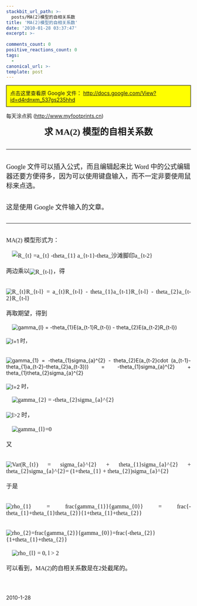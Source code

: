 ```yaml
---
stackbit_url_path: >-
  posts/MA(2)模型的自相关系数
title: 'MA(2)模型的自相关系数'
date: '2010-01-28 03:37:47'
excerpt: >-
  
comments_count: 0
positive_reactions_count: 0
tags: 
  - 
canonical_url: >-
template: post
---
```

<div style="background-color: yellow; border: solid 1px black; padding: 10px;">点击这里查看原 Google 文件：&nbsp;<a href="http://docs.google.com/View?id=d4rdnxm_537gs235hhd">http://docs.google.com/View?id=d4rdnxm_537gs235hhd</a></div><div class="google_header" id="google_header"><p><span style="BACKGROUND-COLOR:#ffffff"><a id="时间序列" name="时间序列"></a>每天涂点鸦 (</span><a id="l_ok" title="我的涂鸦" href="http://www.myfootprints.cn/"><span style="BACKGROUND-COLOR:#ffffff">http://www.myfootprints.cn</span></a><span style="BACKGROUND-COLOR:#ffffff">)&nbsp;</span></p></div><div><p style="MARGIN:0pt; TEXT-ALIGN:center"><span style="FONT-FAMILY:宋体"><b><font size="6"><b><font size="5">求 </font></b></font></b></span><span style="FONT-FAMILY:'Times New Roman'"><b><font size="6"><b><font size="5">MA(2) </font></b></font></b></span><span style="FONT-FAMILY:宋体"><b><font size="6"><b><font size="5">模型的自相关系数</font></b></font></b></span></p><div><span style="FONT-FAMILY:宋体"><b><font size="6"><hr><p><span style="FONT-WEIGHT:normal"><font size="4">Google 文件可以插入公式，而且编辑起来比 Word 中的公式编辑器还要方便得多，因为可以使用键盘输入，而不一定非要使用鼠标来点选。</font></span></p><p><span style="FONT-WEIGHT:normal"><font size="4">这是使用 Google 文件输入的文章。</font></span></p></font></b></span></div><div><hr></div><p style="MARGIN:0pt; TEXT-ALIGN:justify"><span style="FONT-FAMILY:'Times New Roman'"><font size="3"><br></font></span></p><p style="MARGIN:0pt; TEXT-ALIGN:justify"><span style="FONT-FAMILY:'Times New Roman'"><font size="3">MA(2) </font></span><span style="FONT-FAMILY:宋体"><font size="3">模型形式为：</font></span></p><p style="MARGIN:0pt; TEXT-ALIGN:justify"><span style="FONT-FAMILY:宋体"><font size="3"><br></font></span></p><p style="MARGIN:0pt; TEXT-ALIGN:justify"><span style="FONT-FAMILY:宋体"><font size="3">&nbsp;&nbsp; &nbsp;<img alt="R_{t} =a_{t} -theta_{1} a_{t-1}-theta_沙滩脚印a_{t-2}" class="ee_img tr_noresize" eeimg="1" style="VERTICAL-ALIGN:middle" src="https://www.google.com/chart?cht=tx&amp;chf=bg,s,FFFFFF00&amp;chco=000000&amp;chl=R_%7Bt%7D%20%3Da_%7Bt%7D%20-%5Ctheta_%7B1%7D%20a_%7Bt-1%7D-%5Ctheta_%7B2%7Da_%7Bt-2%7D"></font></span></p><p style="MARGIN:0pt; TEXT-ALIGN:justify"><span style="FONT-FAMILY:宋体"><font size="3"><br></font></span></p><p style="MARGIN:0pt; TEXT-ALIGN:justify"><span style="FONT-FAMILY:宋体"><font size="3">两边乘以<img alt="R_{t-l}" class="ee_img tr_noresize" eeimg="1" style="VERTICAL-ALIGN:middle" src="https://www.google.com/chart?cht=tx&amp;chf=bg,s,FFFFFF00&amp;chco=000000&amp;chl=R_%7Bt-l%7D"></font></span><span style="FONT-FAMILY:宋体"><font size="3">，得</font></span></p><p style="MARGIN:0pt; TEXT-ALIGN:justify"><span style="FONT-FAMILY:宋体"><font size="3"><br></font></span></p><p style="MARGIN:0pt; TEXT-ALIGN:justify"><span style="FONT-FAMILY:宋体"><font size="3">&nbsp;&nbsp; &nbsp;<img alt="R_{t}R_{t-l} = a_{t}R_{t-l} - theta_{1}a_{t-1}R_{t-l} - theta_{2}a_{t-2}R_{t-l}" class="ee_img tr_noresize" eeimg="1" style="VERTICAL-ALIGN:middle" src="https://www.google.com/chart?cht=tx&amp;chf=bg,s,FFFFFF00&amp;chco=000000&amp;chl=R_%7Bt%7DR_%7Bt-l%7D%20%3D%20a_%7Bt%7DR_%7Bt-l%7D%20-%20%5Ctheta_%7B1%7Da_%7Bt-1%7DR_%7Bt-l%7D%20-%20%5Ctheta_%7B2%7Da_%7Bt-2%7DR_%7Bt-l%7D"><br></font></span></p><p style="MARGIN:0pt; TEXT-ALIGN:justify"><span style="FONT-FAMILY:宋体"><font size="3"><br></font></span></p><p style="MARGIN:0pt; TEXT-ALIGN:justify"><span style="FONT-FAMILY:宋体"><font size="3">再取期望，得到</font></span></p><p style="MARGIN:0pt; TEXT-ALIGN:justify"><span style="FONT-FAMILY:宋体"><font size="3"><br></font></span></p><p style="MARGIN:0pt; TEXT-ALIGN:justify"><span style=" FONT-FAMILY:宋体"><font size="3">&nbsp;&nbsp; &nbsp;</font></span><img alt="gamma_{l} = -theta_{1}E(a_{t-1}R_{t-l}) - theta_{2}E(a_{t-2}R_{t-l})" class="ee_img tr_noresize" eeimg="1" style="VERTICAL-ALIGN:middle" src="https://www.google.com/chart?cht=tx&amp;chf=bg,s,FFFFFF00&amp;chco=000000&amp;chl=%5Cgamma_%7Bl%7D%20%3D%20-%5Ctheta_%7B1%7DE(a_%7Bt-1%7DR_%7Bt-l%7D)%20-%20%5Ctheta_%7B2%7DE(a_%7Bt-2%7DR_%7Bt-l%7D)"></p><p style="MARGIN:0pt; TEXT-ALIGN:justify">&nbsp;</p><p style="MARGIN:0pt; TEXT-ALIGN:justify"><img alt="l=1" class="ee_img tr_noresize" eeimg="1" style="VERTICAL-ALIGN:middle" src="https://www.google.com/chart?cht=tx&amp;chf=bg,s,FFFFFF00&amp;chco=000000&amp;chl=l%3D1">&nbsp;时，</p><p style="MARGIN:0pt; TEXT-ALIGN:justify">&nbsp;</p><p style="MARGIN:0pt; TEXT-ALIGN:justify"><span style=" FONT-FAMILY:宋体"><font size="3">&nbsp;&nbsp; &nbsp;</font></span><img alt="gamma_{1} = -theta_{1}sigma_{a}^{2} - theta_{2}E(a_{t-2}cdot (a_{t-1}-theta_{1}a_{t-2}-theta_{2}a_{t-3})) = -theta_{1}sigma_{a}^{2} + theta_{1}theta_{2}sigma_{a}^{2}" class="ee_img tr_noresize" eeimg="1" style="VERTICAL-ALIGN:middle" src="https://www.google.com/chart?cht=tx&amp;chf=bg,s,FFFFFF00&amp;chco=000000&amp;chl=%5Cgamma_%7B1%7D%20%3D%20-%5Ctheta_%7B1%7D%5Csigma_%7Ba%7D%5E%7B2%7D%20-%20%5Ctheta_%7B2%7DE(a_%7Bt-2%7D%5Ccdot%20(a_%7Bt-1%7D-%5Ctheta_%7B1%7Da_%7Bt-2%7D-%5Ctheta_%7B2%7Da_%7Bt-3%7D))%20%3D%20-%5Ctheta_%7B1%7D%5Csigma_%7Ba%7D%5E%7B2%7D%20%2B%20%5Ctheta_%7B1%7D%5Ctheta_%7B2%7D%5Csigma_%7Ba%7D%5E%7B2%7D"></p><p style="MARGIN:0pt; TEXT-ALIGN:justify">&nbsp;</p><p style="MARGIN:0pt; TEXT-ALIGN:justify"><img alt="l=2" class="ee_img tr_noresize" eeimg="1" style="VERTICAL-ALIGN:middle" src="https://www.google.com/chart?cht=tx&amp;chf=bg,s,FFFFFF00&amp;chco=000000&amp;chl=l%3D2">&nbsp;时，</p><p style="MARGIN:0pt; TEXT-ALIGN:justify">&nbsp;</p><p style="MARGIN:0pt; TEXT-ALIGN:justify"><span style="FONT-FAMILY:宋体"><font size="3">&nbsp;&nbsp; &nbsp;<img alt="gamma_{2} = -theta_{2}sigma_{a}^{2}" class="ee_img tr_noresize" eeimg="1" style="VERTICAL-ALIGN:middle" src="https://www.google.com/chart?cht=tx&amp;chf=bg,s,FFFFFF00&amp;chco=000000&amp;chl=%5Cgamma_%7B2%7D%20%3D%20-%5Ctheta_%7B2%7D%5Csigma_%7Ba%7D%5E%7B2%7D"></font></span></p><p style="MARGIN:0pt; TEXT-ALIGN:justify"><span style="FONT-FAMILY:宋体"><font size="3"><br></font></span></p><p style="MARGIN:0pt; TEXT-ALIGN:justify"><span style="FONT-FAMILY:宋体"><font size="3"><img alt="l&gt;2" class="ee_img tr_noresize" eeimg="1" style="VERTICAL-ALIGN:middle" src="https://www.google.com/chart?cht=tx&amp;chf=bg,s,FFFFFF00&amp;chco=000000&amp;chl=l%3E2">&nbsp;时，<br></font></span></p><p style="MARGIN:0pt; TEXT-ALIGN:justify"><span style="FONT-FAMILY:宋体"><font size="3"><br></font></span></p><p style="MARGIN:0pt; TEXT-ALIGN:justify"><span style="FONT-FAMILY:宋体"><font size="3"><font size="3">&nbsp;&nbsp; &nbsp;<img alt="gamma_{l}=0" class="ee_img tr_noresize" eeimg="1" style="VERTICAL-ALIGN:middle" src="https://www.google.com/chart?cht=tx&amp;chf=bg,s,FFFFFF00&amp;chco=000000&amp;chl=%5Cgamma_%7Bl%7D%3D0"></font></font></span></p><p style="MARGIN:0pt; TEXT-ALIGN:justify"><span style="FONT-FAMILY:宋体"><font size="3"><font size="3"><br></font></font></span></p><p style="MARGIN:0pt; TEXT-ALIGN:justify"><span style="FONT-FAMILY:宋体"><font size="3">又</font></span></p><p style="MARGIN:0pt; TEXT-ALIGN:justify"><span style="FONT-FAMILY:宋体"><font size="3"><br></font></span></p><p style="MARGIN:0pt; TEXT-ALIGN:justify"><span style="FONT-FAMILY:宋体"><font size="3">&nbsp;&nbsp; &nbsp;<img alt="Var(R_{t}) = sigma_{a}^{2} + theta_{1}sigma_{a}^{2} + theta_{2}sigma_{a}^{2}= (1+theta_{1} + theta_{2})sigma_{a}^{2}" class="ee_img tr_noresize" eeimg="1" style="VERTICAL-ALIGN:middle" src="https://www.google.com/chart?cht=tx&amp;chf=bg,s,FFFFFF00&amp;chco=000000&amp;chl=Var(R_%7Bt%7D)%20%3D%20%5Csigma_%7Ba%7D%5E%7B2%7D%20%2B%20%5Ctheta_%7B1%7D%5Csigma_%7Ba%7D%5E%7B2%7D%20%2B%20%5Ctheta_%7B2%7D%5Csigma_%7Ba%7D%5E%7B2%7D%0A%3D%20(1%2B%5Ctheta_%7B1%7D%20%2B%20%5Ctheta_%7B2%7D)%5Csigma_%7Ba%7D%5E%7B2%7D"><br></font></span></p><p style="MARGIN:0pt; TEXT-ALIGN:justify"><span style="FONT-FAMILY:宋体"><font size="3"><br></font></span></p><p style="MARGIN:0pt; TEXT-ALIGN:justify"><span style="FONT-FAMILY:宋体"><font size="3">于是</font></span></p><p style="MARGIN:0pt; TEXT-ALIGN:justify"><span style="FONT-FAMILY:宋体"><font size="3"><br></font></span></p><p style="MARGIN:0pt; TEXT-ALIGN:justify"><span style="FONT-FAMILY:宋体"><font size="3">&nbsp;&nbsp; &nbsp;<img alt="rho_{1} = frac{gamma_{1}}{gamma_{0}} = frac{-theta_{1}+theta_{1}theta_{2}}{1+theta_{1}+theta_{2}}" class="ee_img tr_noresize" eeimg="1" style="VERTICAL-ALIGN:middle" src="https://www.google.com/chart?cht=tx&amp;chf=bg,s,FFFFFF00&amp;chco=000000&amp;chl=%5Crho_%7B1%7D%20%3D%20%5Cfrac%7B%5Cgamma_%7B1%7D%7D%7B%5Cgamma_%7B0%7D%7D%20%3D%20%5Cfrac%7B-%5Ctheta_%7B1%7D%2B%5Ctheta_%7B1%7D%5Ctheta_%7B2%7D%7D%7B1%2B%5Ctheta_%7B1%7D%2B%5Ctheta_%7B2%7D%7D"></font></span></p><p style="MARGIN:0pt; TEXT-ALIGN:justify"><span style="FONT-FAMILY:宋体"><font size="3"><br></font></span></p><p style="MARGIN:0pt; TEXT-ALIGN:justify"><span style="FONT-FAMILY:宋体"><font size="3"><font size="3">&nbsp;&nbsp; &nbsp;<img alt="rho_{2}=frac{gamma_{2}}{gamma_{0}}=frac{-theta_{2}}{1+theta_{1}+theta_{2}}" class="ee_img tr_noresize" eeimg="1" style="VERTICAL-ALIGN:middle" src="https://www.google.com/chart?cht=tx&amp;chf=bg,s,FFFFFF00&amp;chco=000000&amp;chl=%5Crho_%7B2%7D%3D%5Cfrac%7B%5Cgamma_%7B2%7D%7D%7B%5Cgamma_%7B0%7D%7D%3D%5Cfrac%7B-%5Ctheta_%7B2%7D%7D%7B1%2B%5Ctheta_%7B1%7D%2B%5Ctheta_%7B2%7D%7D"></font></font></span></p><p style="MARGIN:0pt; TEXT-ALIGN:justify"><span style="FONT-FAMILY:宋体"><font size="3"><font size="3"><br></font></font></span></p><p style="MARGIN:0pt; TEXT-ALIGN:justify"><span style="FONT-FAMILY:宋体"><font size="3"><font size="3"><font size="3">&nbsp;&nbsp; &nbsp;<img alt="rho_{l} = 0, l &gt; 2" class="ee_img tr_noresize" eeimg="1" style="VERTICAL-ALIGN:middle" src="https://www.google.com/chart?cht=tx&amp;chf=bg,s,FFFFFF00&amp;chco=000000&amp;chl=%5Crho_%7Bl%7D%20%3D%200%2C%20l%20%3E%202"></font></font></font></span></p><p style="MARGIN:0pt; TEXT-ALIGN:justify"><span style="FONT-FAMILY:宋体"><font size="3"><font size="3"><font size="3"><br></font></font></font></span></p><p style="MARGIN:0pt; TEXT-ALIGN:justify"><span style="FONT-FAMILY:宋体"><font size="3">可以看到，</font></span><span style="FONT-FAMILY:'Times New Roman'"><font size="3">MA(2)</font></span><span style="FONT-FAMILY:宋体"><font size="3">的自相关系数是在</font></span><span style="FONT-FAMILY:'Times New Roman'"><font size="3">2</font></span><span style="FONT-FAMILY:宋体"><font size="3">处截尾的。</font></span></p><p style="MARGIN:0pt"><span style="FONT-FAMILY:'Times New Roman'"><font size="2">&nbsp;</font></span></p></div><p>&nbsp;</p><div class="google_footer" id="google_footer"><p>2010-1-28&nbsp;</p></div><p>&nbsp;</p>